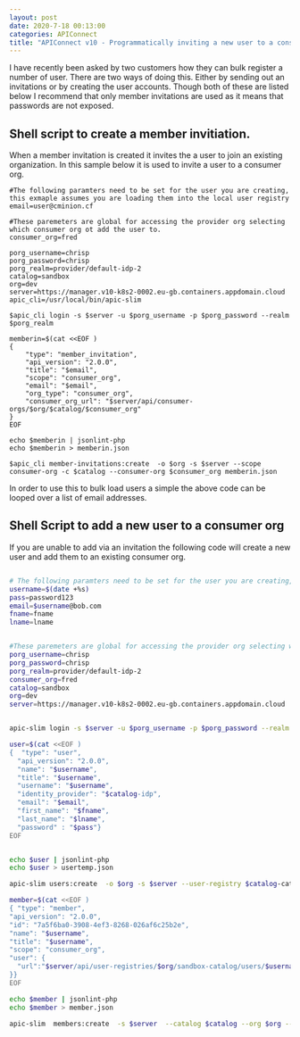 ```yaml
---
layout: post
date: 2020-7-18 00:13:00
categories: APIConnect
title: "APIConnect v10 - Programmatically inviting a new user to a consumer org. "
---
```


I have recently been asked by two customers how they can bulk register a number of user. There are two ways of doing this. Either by sending out an invitations or by creating the user accounts. Though both of these are listed below I recommend that only member invitations are used as it means that passwords are not exposed.

<!--more-->

## Shell script to create  a member invitiation.

When a member invitation is created it invites the a user to join an existing organization. In this sample below it is used to invite a user to a consumer org.


```
#The following paramters need to be set for the user you are creating, this exmaple assumes you are loading them into the local user registry
email=user@cminion.cf

#These paremeters are global for accessing the provider org selecting which consumer org ot add the user to.
consumer_org=fred

porg_username=chrisp
porg_password=chrisp
porg_realm=provider/default-idp-2
catalog=sandbox
org=dev
server=https://manager.v10-k8s2-0002.eu-gb.containers.appdomain.cloud
apic_cli=/usr/local/bin/apic-slim

$apic_cli login -s $server -u $porg_username -p $porg_password --realm $porg_realm

memberin=$(cat <<EOF )
{
    "type": "member_invitation",
    "api_version": "2.0.0",
    "title": "$email",
    "scope": "consumer_org",
    "email": "$email",
    "org_type": "consumer_org",
    "consumer_org_url": "$server/api/consumer-orgs/$org/$catalog/$consumer_org"
}
EOF

echo $memberin | jsonlint-php
echo $memberin > memberin.json

$apic_cli member-invitations:create  -o $org -s $server --scope consumer-org -c $catalog --consumer-org $consumer_org memberin.json
```


In order to use this to bulk load users a simple the above code can be looped over a list of email addresses.


## Shell Script to add a new user to a consumer org
If you are unable to add via an invitation the following code will create a new user and add them to an existing consumer org.

```bash

# The following paramters need to be set for the user you are creating, this example assumes you are loading them into the local user registry
username=$(date +%s)
pass=password123
email=$username@bob.com
fname=fname
lname=lname


#These paremeters are global for accessing the provider org selecting which consumer org ot add the user to.
porg_username=chrisp
porg_password=chrisp
porg_realm=provider/default-idp-2
consumer_org=fred
catalog=sandbox
org=dev
server=https://manager.v10-k8s2-0002.eu-gb.containers.appdomain.cloud


apic-slim login -s $server -u $porg_username -p $porg_password --realm $porg_realm

user=$(cat <<EOF )
{  "type": "user",
  "api_version": "2.0.0",
  "name": "$username",
  "title": "$username",
  "username": "$username",
  "identity_provider": "$catalog-idp",
  "email": "$email",
  "first_name": "$fname",
  "last_name": "$lname",
  "password" : "$pass"}
EOF


echo $user | jsonlint-php
echo $user > usertemp.json

apic-slim users:create  -o $org -s $server --user-registry $catalog-catalog usertemp.json

member=$(cat <<EOF )
{ "type": "member",
"api_version": "2.0.0",
"id": "7a5f6ba0-3908-4ef3-8268-026af6c25b2e",
"name": "$username",
"title": "$username",
"scope": "consumer_org",
"user": {
  "url":"$server/api/user-registries/$org/sandbox-catalog/users/$username"
}}
EOF

echo $member | jsonlint-php
echo $member > member.json

apic-slim  members:create  -s $server  --catalog $catalog --org $org --consumer-org  $consumer_org --scope consumer-org member.json
```
